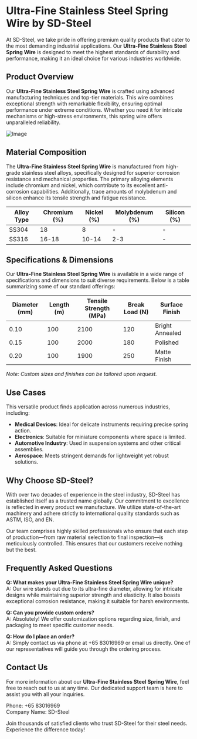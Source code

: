 # Ultra-Fine Stainless Steel Spring Wire by SD-Steel

At SD-Steel, we take pride in offering premium quality products that cater to the most demanding industrial applications. Our **Ultra-Fine Stainless Steel Spring Wire** is designed to meet the highest standards of durability and performance, making it an ideal choice for various industries worldwide.

## Product Overview

Our **Ultra-Fine Stainless Steel Spring Wire** is crafted using advanced manufacturing techniques and top-tier materials. This wire combines exceptional strength with remarkable flexibility, ensuring optimal performance under extreme conditions. Whether you need it for intricate mechanisms or high-stress environments, this spring wire offers unparalleled reliability.

![Image](https://github.com/user-attachments/assets/2567258e-e124-4816-932d-1809bd27ef0b)

## Material Composition

The **Ultra-Fine Stainless Steel Spring Wire** is manufactured from high-grade stainless steel alloys, specifically designed for superior corrosion resistance and mechanical properties. The primary alloying elements include chromium and nickel, which contribute to its excellent anti-corrosion capabilities. Additionally, trace amounts of molybdenum and silicon enhance its tensile strength and fatigue resistance.

| Alloy Type | Chromium (%) | Nickel (%) | Molybdenum (%) | Silicon (%) |
|------------|--------------|------------|----------------|-------------|
| SS304      | 18            | 8           | -              | -           |
| SS316      | 16-18        | 10-14       | 2-3            | -           |

## Specifications & Dimensions

Our **Ultra-Fine Stainless Steel Spring Wire** is available in a wide range of specifications and dimensions to suit diverse requirements. Below is a table summarizing some of our standard offerings:

| Diameter (mm) | Length (m) | Tensile Strength (MPa) | Break Load (N) | Surface Finish |
|---------------|------------|------------------------|----------------|----------------|
| 0.10          | 100        | 2100                   | 120            | Bright Annealed |
| 0.15          | 100        | 2000                   | 180            | Polished       |
| 0.20          | 100        | 1900                   | 250            | Matte Finish   |

*Note: Custom sizes and finishes can be tailored upon request.*

## Use Cases

This versatile product finds application across numerous industries, including:

- **Medical Devices**: Ideal for delicate instruments requiring precise spring action.
- **Electronics**: Suitable for miniature components where space is limited.
- **Automotive Industry**: Used in suspension systems and other critical assemblies.
- **Aerospace**: Meets stringent demands for lightweight yet robust solutions.

## Why Choose SD-Steel?

With over two decades of experience in the steel industry, SD-Steel has established itself as a trusted name globally. Our commitment to excellence is reflected in every product we manufacture. We utilize state-of-the-art machinery and adhere strictly to international quality standards such as ASTM, ISO, and EN. 

Our team comprises highly skilled professionals who ensure that each step of production—from raw material selection to final inspection—is meticulously controlled. This ensures that our customers receive nothing but the best.

## Frequently Asked Questions

**Q: What makes your Ultra-Fine Stainless Steel Spring Wire unique?**  
A: Our wire stands out due to its ultra-fine diameter, allowing for intricate designs while maintaining superior strength and elasticity. It also boasts exceptional corrosion resistance, making it suitable for harsh environments.

**Q: Can you provide custom orders?**  
A: Absolutely! We offer customization options regarding size, finish, and packaging to meet specific customer needs.

**Q: How do I place an order?**  
A: Simply contact us via phone at +65 83016969 or email us directly. One of our representatives will guide you through the ordering process.

## Contact Us

For more information about our **Ultra-Fine Stainless Steel Spring Wire**, feel free to reach out to us at any time. Our dedicated support team is here to assist you with all your inquiries.

Phone: +65 83016969  
Company Name: SD-Steel  

Join thousands of satisfied clients who trust SD-Steel for their steel needs. Experience the difference today!